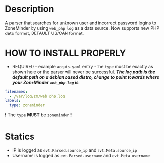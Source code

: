 # Description
A parser that searches for unknown user and incorrect password logins to ZoneMinder by using `web_php.log` as a data source.
Now supports new PHP date format; DEFAULT US/CAN format.

# HOW TO INSTALL PROPERLY
- REQUIRED - example `acquis.yaml` entry - the `type` must be exactly as shown here or the parser will never be successful.
***The log path is the default path on a debian based distro, change to point towards where your ZoneMinder `web_php.log` is***
```yaml
filenames:
  - /var/log/zm/web_php.log
labels:
  type: zoneminder
```
:exclamation: The `type` **MUST** be `zoneminder` :exclamation:

# Statics
- IP is logged as `evt.Parsed.source_ip` and `evt.Meta.source_ip`
- Username is logged as `evt.Parsed.username` and `evt.Meta.username`
